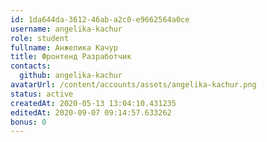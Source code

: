 ```yaml
---
id: 1da644da-3612-46ab-a2c0-e9662564a0ce	
username: angelika-kachur
role: student
fullname: Анжелика Качур
title: Фронтенд Разработчик	
contacts: 
  github: angelika-kachur	
avatarUrl: /content/accounts/assets/angelika-kachur.png	
status: active	
createdAt: 2020-05-13 13:04:10.431235	
editedAt: 2020-09-07 09:14:57.633262	
bonus: 0
---
```

